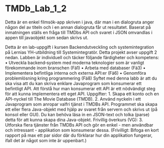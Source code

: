 # TMDb_Lab_1_2

Detta är en enkel filmsök-app skriven i java, där man i en dialogruta anger någon del av titeln och i en annan dialogruta får ut resultatet. Baserat på inmatningen ställs en fråga till TMDbs API och svaret i JSON omvandlas i appen till javaobjekt som sedan skrivs ut.

Detta är en lab-uppgift i kursen Backendutveckling och systemintegration på Lernias YH-utbildning till Systemintegratör. Detta projekt avser uppgift 2 nedan. 
Labben är individuell och täcker följande färdigheter och kompetens: 
• Utveckla backend‐system med moderna teknologier som är vanligt förekommande inom branschen (Fä1) 
• Arbeta med databaser (Fä3) • Implementera befintliga interna och externa API:er (Fä6) 
• Genomföra problemlösning kring programmering (Fä8) 
Syftet med denna labb är att du ska visa att du kan skriva enklare Javaprogram som konsumerar ett befintligt API. Att förstå hur man konsumerar ett API är ett nödvändigt steg för att kunna implementera ett eget API. 
Uppgifter: 1. Skapa ett konto och en API-nyckel till The Movie Database (TMDB). 
2. Använd nyckeln i ett Javaprogram som anropar valfri tjänst i TMDBs API. Programmet ska skapa ett eller flera Java-objekt med hjälp av svaret från servern och skrivs ut (på konsol eller GUI). Du kan behöva läsa in en JSON-text och tolka (parse) detta för att kunna skapa dina Java-objekt. 
Frivillig överkurs (VG): 3. Utforska flera tjänster från TMDBs API och gör en enkel - men användbar och intressant - applikation som konsumerar dessa. (Frivilligt: Bifoga en kort rapport på max ett par sidor där du förklarar hur din applikation fungerar, ifall det är något som inte är uppenbart.)
